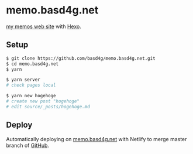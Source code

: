 # memo.basd4g.net

[my memos web site](https://memo.basd4g.net) with [Hexo](https://hexo.io).

## Setup

```sh
$ git clone https://github.com/basd4g/memo.basd4g.net.git
$ cd memo.basd4g.net
$ yarn

$ yarn server
# check pages local

$ yarn new hogehoge
# create new post "hogehoge"
# edit source/_posts/hogehoge.md
```

## Deploy

Automatically deploying on [memo.basd4g.net](https://memo.basd4g.net) with Netlify to merge master branch of [GitHub](https://github.com/basd4g/memo.basd4g.net).

